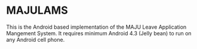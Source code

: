 # MAJULAMS
This is the Android based implementation of the MAJU Leave Application Mangement System.
It requires minimum Android 4.3 (Jelly bean) to run on any Android cell phone.
